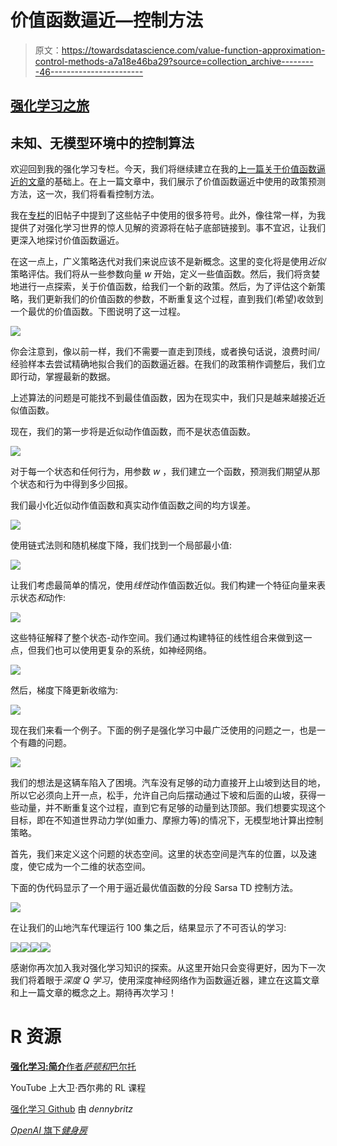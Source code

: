 # 价值函数逼近—控制方法

> 原文：<https://towardsdatascience.com/value-function-approximation-control-methods-a7a18e46ba29?source=collection_archive---------46----------------------->

## [强化学习之旅](https://towardsdatascience.com/tagged/a-journey-into-r-l)

## 未知、无模型环境中的控制算法

欢迎回到我的强化学习专栏。今天，我们将继续建立在我的[上一篇关于价值函数逼近的文章](/value-function-approximation-prediction-algorithms-98722818501b)的基础上。在上一篇文章中，我们展示了价值函数逼近中使用的政策预测方法，这一次，我们将看看控制方法。

我在[专栏](https://towardsdatascience.com/tagged/a-journey-into-r-l)的旧帖子中提到了这些帖子中使用的很多符号。此外，像往常一样，为我提供了对强化学习世界的惊人见解的资源将在帖子底部链接到。事不宜迟，让我们更深入地探讨价值函数逼近。

在这一点上，广义策略迭代对我们来说应该不是新概念。这里的变化将是使用*近似*策略评估。我们将从一些参数向量 *w* 开始，定义一些值函数。然后，我们将贪婪地进行一点探索，关于价值函数，给我们一个新的政策。然后，为了评估这个新策略，我们更新我们的价值函数的参数，不断重复这个过程，直到我们(希望)收敛到一个最优的价值函数。下图说明了这一过程。

![](img/4d4fea9a9793ff0f0c2e7cfe23dd64bd.png)

你会注意到，像以前一样，我们不需要一直走到顶线，或者换句话说，浪费时间/经验样本去尝试精确地拟合我们的函数逼近器。在我们的政策稍作调整后，我们立即行动，掌握最新的数据。

上述算法的问题是可能找不到最佳值函数，因为在现实中，我们只是越来越接近近似值函数。

现在，我们的第一步将是近似动作值函数，而不是状态值函数。

![](img/06b7a481fab3e62e6d526d2da1e2a85f.png)

对于每一个状态和任何行为，用参数 *w* ，我们建立一个函数，预测我们期望从那个状态和行为中得到多少回报。

我们最小化近似动作值函数和真实动作值函数之间的均方误差。

![](img/8007c9cef9c19925b797f37dfb1ff6a0.png)

使用链式法则和随机梯度下降，我们找到一个局部最小值:

![](img/e94eb258b2c8b0114919d559d84c9bf2.png)

让我们考虑最简单的情况，使用*线性*动作值函数近似。我们构建一个特征向量来表示状态*和*动作:

![](img/236c2be93b289e490391b34cf0fe01cd.png)

这些特征解释了整个状态-动作空间。我们通过构建特征的线性组合来做到这一点，但我们也可以使用更复杂的系统，如神经网络。

![](img/9d8dd6d81cbe9f71829da8f39efff092.png)

然后，梯度下降更新收缩为:

![](img/b7e198ed5ac90dcff9c5b81ded802e1e.png)

现在我们来看一个例子。下面的例子是强化学习中最广泛使用的问题之一，也是一个有趣的问题。

![](img/37f3c8c471bc06dce607f8eb2c0a7fff.png)

我们的想法是这辆车陷入了困境。汽车没有足够的动力直接开上山坡到达目的地，所以它必须向上开一点，松手，允许自己向后摆动通过下坡和后面的山坡，获得一些动量，并不断重复这个过程，直到它有足够的动量到达顶部。我们想要实现这个目标，即在不知道世界动力学(如重力、摩擦力等)的情况下，无模型地计算出控制策略。

首先，我们来定义这个问题的状态空间。这里的状态空间是汽车的位置，以及速度，使它成为一个二维的状态空间。

下面的伪代码显示了一个用于逼近最优值函数的分段 Sarsa TD 控制方法。

![](img/e74d1b809491b1359aa9321c288b6f70.png)

在让我们的山地汽车代理运行 100 集之后，结果显示了不可否认的学习:

![](img/bdfee5d672eae6bc93ea28d48f440d26.png)![](img/605902ce6a7c17a1acb9edd32b37d7d3.png)![](img/51e07683ce62b282ac5cea6d5789711c.png)![](img/1d86bcef54a34f428173e610bbe3ffb7.png)

感谢你再次加入我对强化学习知识的探索。从这里开始只会变得更好，因为下一次我们将着眼于*深度 Q 学习*，使用深度神经网络作为函数逼近器，建立在这篇文章和上一篇文章的概念之上。期待再次学习！

# R 资源

[**强化学习:简介**作者*萨顿和*巴尔托](http://incompleteideas.net/book/RLbook2018.pdf)

YouTube 上大卫·西尔弗的 RL 课程

[强化学习 Github](https://github.com/dennybritz/reinforcement-learning) 由 *dennybritz*

[*OpenAI* 旗下*健身房*](https://gym.openai.com/)
